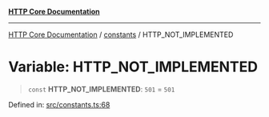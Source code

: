 [**HTTP Core Documentation**](../../README.md)

***

[HTTP Core Documentation](../../README.md) / [constants](../README.md) / HTTP\_NOT\_IMPLEMENTED

# Variable: HTTP\_NOT\_IMPLEMENTED

> `const` **HTTP\_NOT\_IMPLEMENTED**: `501` = `501`

Defined in: [src/constants.ts:68](https://github.com/stonemjs/http-core/blob/0d369869add0f1630e9b5b2cd1421e57ee8d3865/src/constants.ts#L68)
